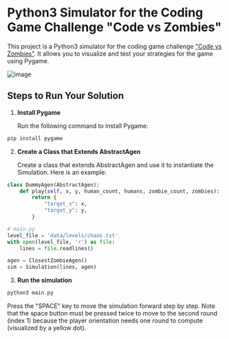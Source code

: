 # Python3 Simulator for the Coding Game Challenge "Code vs Zombies"

This project is a Python3 simulator for the coding game challenge ["Code vs Zombies"](https://www.codingame.com/multiplayer/optimization/code-vs-zombies). It allows you to visualize and test your strategies for the game using Pygame.

 ![image](https://github.com/user-attachments/assets/7c7c3524-2936-4872-8228-179f7a5b9a0d)

## Steps to Run Your Solution

1. **Install Pygame**

   Run the following command to install Pygame:

```sh
pip install pygame
```

2. **Create a Class that Extends AbstractAgen**

   Create a class that extends AbstractAgen and use it to instantiate the Simulation. Here is an example:

```Python dummy_agen.py
class DummyAgen(AbstractAgen):
    def play(self, x, y, human_count, humans, zombie_count, zombies):
        return {
            "target_x": x,
            "target_y": y,
        }

# main.py
level_file = 'data/levels/chaos.txt'
with open(level_file, 'r') as file:
    lines = file.readlines()

agen = ClosestZombieAgen()
sim = Simulation(lines, agen)
```
3. **Run the simulation**

```sh
python3 main.py
```

Press the "SPACE" key to move the simulation forward step by step. Note that the space button must be pressed twice to move to the second round (index 1) because the player orientation needs one round to compute (visualized by a yellow dot).

